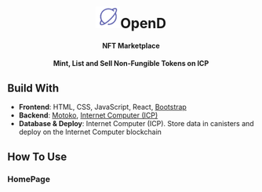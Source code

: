<h1 align="center">
  <br>
  <img src="https://github.com/wjc0326/OpenD/blob/main/dist/opend_assets/logo.png" alt="opend" width="50">OpenD
  <br>
</h1>

<h4 align="center">NFT Marketplace</h4>
<h4 align="center">Mint, List and Sell Non-Fungible Tokens on ICP</h4>

## Build With

* __Frontend__: HTML, CSS, JavaScript, React, [Bootstrap](https://getbootstrap.com/)
* __Backend__: [Motoko](https://internetcomputer.org/docs/current/developer-docs/build/cdks/motoko-dfinity/motoko/), [Internet Computer (ICP)](https://internetcomputer.org/)
* __Database & Deploy__: Internet Computer (ICP). Store data in canisters and deploy on the Internet Computer blockchain

## How To Use
### HomePage


